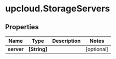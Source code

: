 # upcloud.StorageServers

## Properties
Name | Type | Description | Notes
------------ | ------------- | ------------- | -------------
**server** | **[String]** |  | [optional] 


